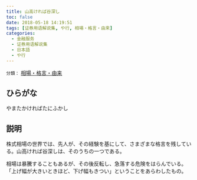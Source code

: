 ```yaml
---
title: 山高ければ谷深し
toc: false
date: 2018-05-18 14:19:51
tags: [证券用语解说集, や行, 相場・格言・由来]
categories:
  - 金融服务
  - 证券用语解说集
  - 日本語
  - や行
---
```


`分類：` [相場・格言・由来](/tags/相場・格言・由来/)

## ひらがな

やまたかければたにふかし

## 説明

株式相場の世界では、先人が、その経験を基にして、さまざまな格言を残している。山高ければ谷深しは、そのうちの一つである。

相場は暴騰することもあるが、その後反転し、急落する危険をはらんでいる。「上げ幅が大きいときほど、下げ幅もきつい」ということをあらわしたもの。

